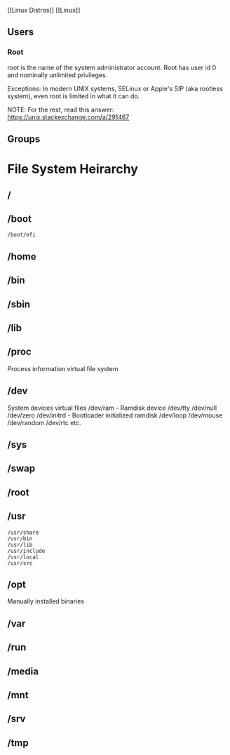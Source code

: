 [[Linux Distros]] [[Linux]]

## Users
### Root

root is the name of the system administrator account.
Root has user id 0 and nominally unlimited privileges.

Exceptions:
In modern UNIX systems, SELinux or Apple's SIP (aka rootless system), even root is limited in what it can do.

NOTE: For the rest, read this answer: https://unix.stackexchange.com/a/291467

## Groups

# File System Heirarchy

## /
## /boot
	/boot/efi
## /home
## /bin
## /sbin
## /lib
## /proc
Process information virtual file system
## /dev
System devices virtual files
	/dev/ram - Ramdisk device
	/dev/tty
	/dev/null
	/dev/zero
	/dev/initrd - Bootloader initialized ramdisk
	/dev/loop
	/dev/mouse
	/dev/random
	/dev/rtc
	etc.
## /sys
## /swap
## /root
## /usr
	/usr/share
	/usr/bin
	/usr/lib
	/usr/include
	/usr/local
	/usr/src
## /opt
Manually installed binaries
## /var
## /run
## /media
## /mnt
## /srv
## /tmp

